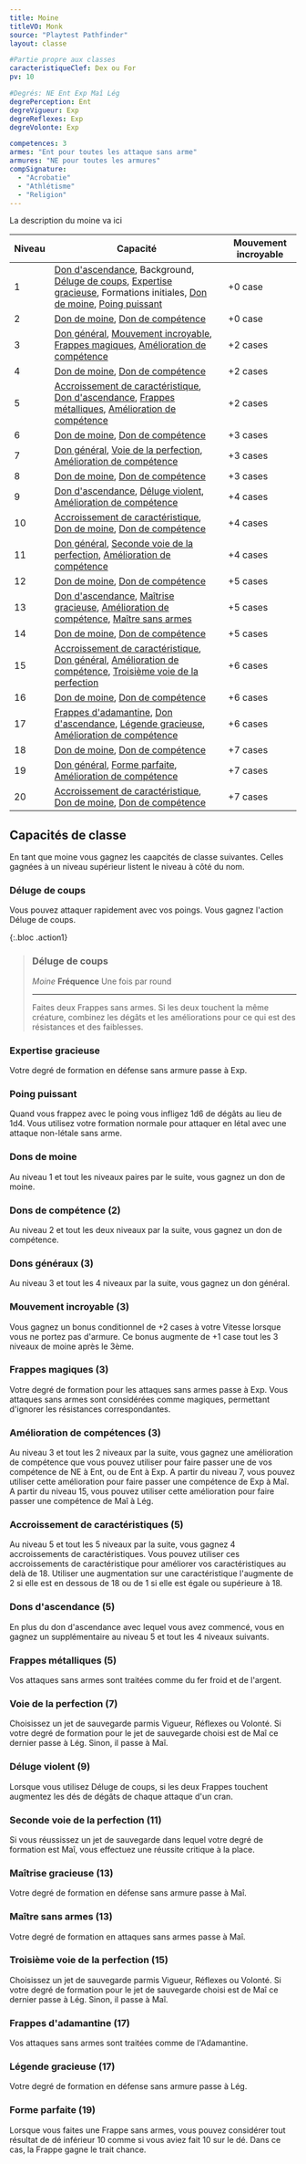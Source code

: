 ```yaml
---
title: Moine
titleVO: Monk
source: "Playtest Pathfinder"
layout: classe

#Partie propre aux classes
caracteristiqueClef: Dex ou For
pv: 10

#Degrés: NE Ent Exp Maî Lég
degrePerception: Ent
degreVigueur: Exp
degreReflexes: Exp
degreVolonte: Exp

competences: 3
armes: "Ent pour toutes les attaque sans arme"
armures: "NE pour toutes les armures"
compSignature:
  - "Acrobatie"
  - "Athlétisme"
  - "Religion"
---
```


La description du moine va ici


| Niveau | Capacité            | Mouvement incroyable
| ------ | ------------------- | -------------------------------------
|      1 | [Don d'ascendance](moine.md#dons-dascendance-5), Background, [Déluge de coups](moine.md#déluge-de-coups), [Expertise gracieuse](moine.md#expertise-gracieuse), Formations initiales, [Don de moine](moine.md#dons-de-moine), [Poing puissant](moine.md#poing-puissant) | +0 case
|      2 | [Don de moine](moine.md#dons-de-moine), [Don de compétence](moine.md#dons-de-compétence-2) | +0 case
|      3 | [Don général](moine.md#dons-généraux-3), [Mouvement incroyable](moine.md#mouvement-incroyable-3), [Frappes magiques](moine.md#frappes-magiques-3), [Amélioration de compétence](moine.md#amélioration-de-compétences-3) | +2 cases
|      4 | [Don de moine](moine.md#dons-de-moine), [Don de compétence](moine.md#dons-de-compétence-2) | +2 cases
|      5 | [Accroissement de caractéristique](moine.md#accroissement-de-caractéristiques-5), [Don d'ascendance](moine.md#dons-dascendance-5), [Frappes métalliques](moine.md#frappes-métalliques-5), [Amélioration de compétence](moine.md#amélioration-de-compétences-3) | +2 cases
|      6 | [Don de moine](moine.md#dons-de-moine), [Don de compétence](moine.md#dons-de-compétence-2) | +3 cases
|      7 | [Don général](moine.md#dons-généraux-3), [Voie de la perfection](moine.md#voie-de-la-perfection-7), [Amélioration de compétence](moine.md#amélioration-de-compétences-3) | +3 cases
|      8 | [Don de moine](moine.md#dons-de-moine), [Don de compétence](moine.md#dons-de-compétence-2) | +3 cases
|      9 | [Don d'ascendance](moine.md#dons-dascendance-5), [Déluge violent](moine.md#déluge-violent-9), [Amélioration de compétence](moine.md#amélioration-de-compétences-3) | +4 cases
|     10 | [Accroissement de caractéristique](moine.md#accroissement-de-caractéristiques-5), [Don de moine](moine.md#dons-de-moine), [Don de compétence](moine.md#dons-de-compétence-2) | +4 cases
|     11 | [Don général](moine.md#dons-généraux-3), [Seconde voie de la perfection](moine.md#seconde-voie-de-la-perfection-11), [Amélioration de compétence](moine.md#amélioration-de-compétences-3) | +4 cases
|     12 | [Don de moine](moine.md#dons-de-moine), [Don de compétence](moine.md#dons-de-compétence-2) | +5 cases
|     13 | [Don d'ascendance](moine.md#dons-dascendance-5), [Maîtrise gracieuse](moine.md#maîtrise-gracieuse-13), [Amélioration de compétence](moine.md#amélioration-de-compétences-3), [Maître sans armes](moine.md#maître-sans-armes-13) | +5 cases
|     14 | [Don de moine](moine.md#dons-de-moine), [Don de compétence](moine.md#dons-de-compétence-2) | +5 cases
|     15 | [Accroissement de caractéristique](moine.md#accroissement-de-caractéristiques-5), [Don général](moine.md#dons-généraux-3), [Amélioration de compétence](moine.md#amélioration-de-compétences-3), [Troisième voie de la perfection](moine.md#troisième-voie-de-la-perfection-15) | +6 cases
|     16 | [Don de moine](moine.md#dons-de-moine), [Don de compétence](moine.md#dons-de-compétence-2) | +6 cases
|     17 | [Frappes d'adamantine](moine.md#frappes-dadamantine-17), [Don d'ascendance](moine.md#dons-dascendance-5), [Légende gracieuse](moine.md#légende-gracieuse-17), [Amélioration de compétence](moine.md#amélioration-de-compétences-3) | +6 cases
|     18 | [Don de moine](moine.md#dons-de-moine), [Don de compétence](moine.md#dons-de-compétence-2) | +7 cases
|     19 | [Don général](moine.md#dons-généraux-3), [Forme parfaite](moine.md#forme-parfaite-19), [Amélioration de compétence](moine.md#amélioration-de-compétences-3) | +7 cases
|     20 | [Accroissement de caractéristique](moine.md#accroissement-de-caractéristiques-5), [Don de moine](moine.md#dons-de-moine), [Don de compétence](moine.md#dons-de-compétence-2) | +7 cases


## Capacités de classe
En tant que moine vous gagnez les caapcités de classe suivantes. Celles gagnées à un niveau supérieur listent le niveau à côté du nom.

### Déluge de coups
Vous pouvez attaquer rapidement avec vos poings. Vous gagnez l'action Déluge de coups.

{:.bloc .action1}
> ### Déluge de coups
> *Moine* 
> **Fréquence** Une fois par round
> 
> ---
> Faites deux Frappes sans armes. Si les deux touchent la même créature, combinez les dégâts et les améliorations pour ce qui est des résistances et des faiblesses.

### Expertise gracieuse
Votre degré de formation en défense sans armure passe à Exp.

### Poing puissant
Quand vous frappez avec le poing vous infligez 1d6 de dégâts au lieu de 1d4. Vous utilisez votre formation normale pour attaquer en létal avec une attaque non-létale sans arme.

### Dons de moine
Au niveau 1 et tout les niveaux paires par le suite, vous gagnez un don de moine.

### Dons de compétence (2)
Au niveau 2 et tout les deux niveaux par la suite, vous gagnez un don de compétence.

### Dons généraux (3)
Au niveau 3 et tout les 4 niveaux par la suite, vous gagnez un don général.

### Mouvement incroyable (3)
Vous gagnez un bonus conditionnel de +2 cases à votre Vitesse lorsque vous ne portez pas d'armure. Ce bonus augmente de +1 case tout les 3 niveaux de moine après le 3ème.

### Frappes magiques (3)
Votre degré de formation pour les attaques sans armes passe à Exp. Vous attaques sans armes sont considérées comme magiques, permettant d'ignorer les résistances correspondantes.

### Amélioration de compétences (3)
Au niveau 3 et tout les 2 niveaux par la suite, vous gagnez une amélioration de compétence que vous pouvez utiliser pour faire passer une de vos compétence de NE à Ent, ou de Ent à Exp. A partir du niveau 7, vous pouvez utiliser cette amélioration pour faire passer une compétence de Exp à Maî. A partir du niveau 15, vous pouvez utiliser cette amélioration pour faire passer une compétence de Maî à Lég.

### Accroissement de caractéristiques (5)
Au niveau 5 et tout les 5 niveaux par la suite, vous gagnez 4 accroissements de caractéristiques. Vous pouvez utiliser ces accroissements de caractéristique pour améliorer vos caractéristiques au delà de 18. Utiliser une augmentation sur une caractéristique l'augmente de 2 si elle est en dessous de 18 ou de 1 si elle est égale ou supérieure à 18.

### Dons d'ascendance (5)
En plus du don d'ascendance avec lequel vous avez commencé, vous en gagnez un supplémentaire au niveau 5 et tout les 4 niveaux suivants. 

### Frappes métalliques (5)
Vos attaques sans armes sont traitées comme du fer froid et de l'argent.

### Voie de la perfection (7)
Choisissez un jet de sauvegarde parmis Vigueur, Réflexes ou Volonté. Si votre degré de formation pour le jet de sauvegarde choisi est de Maî ce dernier passe à Lég. Sinon, il passe à Maî.

### Déluge violent (9)
Lorsque vous utilisez Déluge de coups, si les deux Frappes touchent augmentez les dés de dégâts de chaque attaque d'un cran.

### Seconde voie de la perfection (11)
Si vous réussissez un jet de sauvegarde dans lequel votre degré de formation est Maî, vous effectuez une réussite critique à la place.

### Maîtrise gracieuse (13)
Votre degré de formation en défense sans armure passe à Maî.

### Maître sans armes (13)
Votre degré de formation en attaques sans armes passe à Maî.

### Troisième voie de la perfection (15)
Choisissez un jet de sauvegarde parmis Vigueur, Réflexes ou Volonté. Si votre degré de formation pour le jet de sauvegarde choisi est de Maî ce dernier passe à Lég. Sinon, il passe à Maî.

### Frappes d'adamantine (17)
Vos attaques sans armes sont traitées comme de l'Adamantine.

### Légende gracieuse (17)
Votre degré de formation en défense sans armure passe à Lég.

### Forme parfaite (19)
Lorsque vous faites une Frappe sans armes, vous pouvez considérer tout résultat de dé inférieur 10 comme si vous aviez fait 10 sur le dé. Dans ce cas, la Frappe gagne le trait chance.